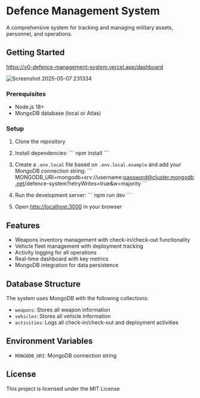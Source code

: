 

# Defence Management System



A comprehensive system for tracking and managing military assets, personnel, and operations.

## Getting Started

https://v0-defence-management-system.vercel.app/dashboard

![Screenshot 2025-05-07 231334](https://github.com/user-attachments/assets/fa5cd1d5-cd71-4f58-995a-837caec197ac)


### Prerequisites

- Node.js 18+ 
- MongoDB database (local or Atlas)

### Setup

1. Clone the repository
2. Install dependencies:
   \`\`\`
   npm install
   \`\`\`
3. Create a `.env.local` file based on `.env.local.example` and add your MongoDB connection string:
   \`\`\`
   MONGODB_URI=mongodb+srv://username:password@cluster.mongodb.net/defence-system?retryWrites=true&w=majority
   \`\`\`

4. Run the development server:
   \`\`\`
   npm run dev
   \`\`\`

5. Open [http://localhost:3000](http://localhost:3000) in your browser

## Features

- Weapons inventory management with check-in/check-out functionality
- Vehicle fleet management with deployment tracking
- Activity logging for all operations
- Real-time dashboard with key metrics
- MongoDB integration for data persistence

## Database Structure

The system uses MongoDB with the following collections:

- `weapons`: Stores all weapon information
- `vehicles`: Stores all vehicle information
- `activities`: Logs all check-in/check-out and deployment activities

## Environment Variables

- `MONGODB_URI`: MongoDB connection string

## License

This project is licensed under the MIT License
